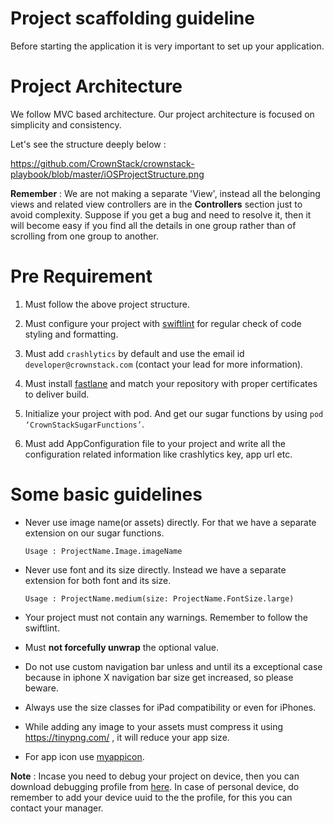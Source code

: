 
# Project scaffolding guideline

Before starting the application it is very important to set up your application.

# Project Architecture

We follow MVC based architecture. Our project architecture is focused on simplicity and consistency.

Let's see the structure deeply below : 

 
https://github.com/CrownStack/crownstack-playbook/blob/master/iOSProjectStructure.png

**Remember** : We are not making a separate 'View', instead all the belonging views and related view controllers are in the **Controllers** section just to avoid complexity. Suppose if you get a bug and need to resolve it, then it will become easy if you find all the details in one group rather than of scrolling from one group to another.

# Pre Requirement

1. Must follow the above project structure.

2. Must configure your project with [swiftlint](https://github.com/realm/SwiftLint) for regular check of code styling and formatting.

3. Must add `crashlytics` by default and use the email id `developer@crownstack.com` (contact your lead for more information).

4. Must install [fastlane](https://crownstack.github.io/blog/2017/11/06/fastlane.html) and match your repository with proper certificates to deliver build.

5. Initialize your project with pod. And get our sugar functions by using `pod ‘CrownStackSugarFunctions’`.

6. Must add AppConfiguration file to your project and write all the configuration related information like crashlytics key, app url etc.


# Some basic guidelines 

*  Never use image name(or assets) directly. For that we have a separate extension on our sugar functions.

   `Usage : ProjectName.Image.imageName`

* Never use font and its size directly. Instead we have a separate extension for both font and its size.

  `Usage : ProjectName.medium(size: ProjectName.FontSize.large)`

* Your project must not contain any warnings. Remember to follow the swiftlint.

* Must **not forcefully unwrap** the optional value.

* Do not use custom navigation bar unless and until its a exceptional case because in iphone X navigation bar size get increased, so please beware.

* Always use the size classes for iPad compatibility or even for iPhones.

* While adding any image to your assets must compress it using https://tinypng.com/ , it will reduce your app size.

* For app icon use [myappicon](https://makeappicon.com/).

**Note** : Incase you need to debug your project on device, then you can download debugging profile from [here](https://github.com/CrownStack/CrownStackTestingProfile). In case of personal device, do remember to add your device uuid to the the profile, for this you can contact your manager.


